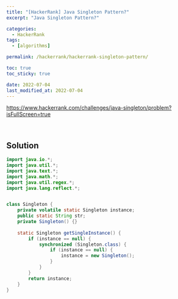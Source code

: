 ```yaml
---
title: "[HackerRank] Java Singleton Pattern?"
excerpt: "Java Singleton Pattern?"

categories:
  - HackerRank
tags:
  - [algorithms]

permalink: /hackerrank/hackerrank-singleton-pattern/

toc: true
toc_sticky: true

date: 2022-07-04
last_modified_at: 2022-07-04
---
```


<https://www.hackerrank.com/challenges/java-singleton/problem?isFullScreen=true>

<br>

## Solution

```java
import java.io.*;
import java.util.*;
import java.text.*;
import java.math.*;
import java.util.regex.*;
import java.lang.reflect.*;


class Singleton {
    private volatile static Singleton instance;
    public static String str;
    private Singleton() {}
    
    static Singleton getSingleInstance() {
        if (instance == null) {
            synchronized (Singleton.class) {
                if (instance == null) {
                    instance = new Singleton();
                }
            }
        }
        return instance;
    }
}
```